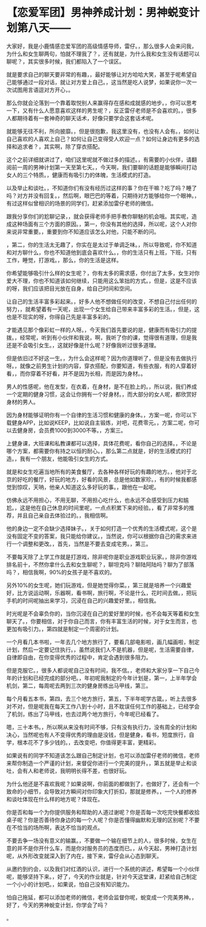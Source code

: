 # 【恋爱军团】男神养成计划：男神蜕变计划第八天——

大家好，我是小鹿情感恋爱军团的高级情感导师，雷仔。，那么很多人会来问我，为什么和女生聊两句，怕就不理我了？，还有就是，为什么我和女生没有话题可以聊呢？，其实很多时候，我们都陷入了一个误区。

就是要求自己的聊天要非常的有趣，，最好能够让对方哈哈大笑，甚至于呢希望自己能够通过一段对话，就让对方爱上自己。，这当然是吃人说梦，如果说你一次一次试图用言语逗对方开心，。

那么你就会沦落到一个靠着取悦别人来赢得存在感和成就感的地步。，你可以思考一下，又有什么人愿意喜欢这样的男生呢？，反正雷仔老师是不会喜欢的。，很多人都期待着有一套神奇的聊天话术，好像只要学会这套话术呢。

就能够无往不利，所向披靡。，但是很抱歉，我这里没有，也没有人会有。，如何让自己喜欢的人喜欢上自己？如何让自己变得受人欢迎一点？如何让身边有更多的选择和追求者？，其实啊，除了穿衣搭配。

这个之前详细就讲过了，咱们这里呢就不做过多的描述。，有需要的小伙伴，请翻阅前一周的男神计划第一天至第七天。，今天啊，我们要聊的话题是能够瞬间打动女人的三个特质。，健康而有吸引力的体魄，生活模式的打造。

以及举止和谈吐。，不知道你们有没有经历过这样的事？你在干嘛？吃了吗？睡了吗？对方并没有回复。，然后啊，眼巴巴的等着，只期待对方能够给你一个眼神。，有过这样似曾相识的场景的同学们，赶紧添加雷仔老师的微信。

跟我分享你们的尬聊记录，，就会获得老师手把手教你聊魅的机会哦。其实呢，造成这种场面有三个方面的原因。，第一，你没有其他的选择，所以呢，这个人对你来说非常重要。，重要到你不知道应该怎么对他，只能不断的问。

，第二，你的生活太无趣了，你实在是太过于单调乏味。，所以导致呢，你不知道和对方聊什么，你也不知道他到底会喜欢什么。，你的生活只有上班，下班，只有工作，睡觉，打游戏。，那么，你的生活是这样。

你希望能够吸引什么样的女生呢？，你有太多的需求感，你付出了太多，女生对你爱大不理，你也不知道该如何继续，只能用这么笨拙的方式。，但是，这是不应该的呀，我们应该把目光放在自身，给自己时间和空间。

让自己的生活丰富多彩起来。，好多人他不想做任何的改变，不想自己付出任何的努力，，就希望着有一天呢，出现一个女生给自己带来丰富多彩的生活。，但是，这也是不现实的呀，你得自己先是丰富多彩的。

才能遇见那个像彩虹一样的人呀。，今天我们首先要说的是，健康而有吸引力的提拨。，经常呢，听到有小伙伴和我说，啊，我听了你的课，觉得很有道理，但是我还是不会吸引女生。，这就好像是什么呢？好像我听过很多道理。

但是依旧过不好这一生。，为什么会这样呢？因为你道理听了，但是没有去做执行呀。，就像之前男生计划的内容，穿衣搭配，你要知道，有些衣服，有的人穿着好看，，而你穿着不好看，并不是因为长相，而是因为身材。。

男人的性感呢，他在发型，在衣着，在身材，是不在脸上的。，所以说，我们养成一个定期的健身习惯，这会让你拥有一个好身材。，而大部分的女人呢，都欣赏好身材的男人。

因为身材能够证明你有一个自律的生活习惯和健康的身体。，方案一呢，你可以下载健身APP，比如说KEEP，比如说自主锻炼，对吧，花费零元。，方案二呢，你可以去健身房，会员费1000到3000不等。，方案三。

上健身课，大班课和私教课都可以选择，具体花费呢，看你自己的选择。，不论是哪个方案，都需要你有持之以恒的耐心。，那么第二点就是，好的生活模式的打造。，我有一个朋友，他能吸引女生的方式。

就是和女生吃遍当地所有的美食餐厅，去各种各样好玩的有趣的地方。，他对于北京的好吃的餐厅，好玩的地方，好看的风景，总是他如数家珍。，有的时候我都感觉到惊叹，天呐，他亲人知道这么多好玩的事。，跟他在一起呢。

仿佛永远不用担心，不用无聊，不用担心吃什么，也永远不会感受到压力和尴尬。，这是他在自己休息的时间里呢，一点点积累下来的经验。，看了非常多的推荐，并且自己亲自去体验过的。，我相信啊。

他的身边一定不会缺少选择妹子。，关于如何打造一个优秀的生活模式呢，这个是没有固定不变的答案，我只能给你建议。，当然说，你可以根据你自己的需求来进行一个调整和更改。，首先，当然是不要去变成宅男。，第三。

不要每天除了上学工作就是打游戏，除非呢你是职业游戏职业玩家。，除非你游戏排名前十，不然你拿什么去和女生聊呢？，聊坦克吗？聊陆阿陆吗？聊为了部落吗？，相信我啊，90%的女孩子是不喜欢的。

另外10%的女生呢，她们玩游戏，但是她觉得你菜。，第三就是培养一个兴趣爱好，比方说运动啊，乐器啊，看书啊，旅行啊，不论是什么，花时间去做。，把玩手机的时间呢抽出来学习，沉浸在自己的兴趣爱好里。，相信我。

时光呢是不会辜负你的，当你沉浸在自己的爱好里的时候，也不会每天等着和女生聊天了。，你要相信，对于你自己而言，你有丰富生活的时候，对于女生而言，也更加有吸引力。，第四就是制定一个周密的计划。

一个月看几本书啦，一年去几个地方旅行了，要看几部电影啦，画几幅画啦，制定计划，然后一定要记住执行。，虽然说我们人不是机器，但是呢，生活需要自律，自律即自由，在你变得优秀的过程中，肯定会遇到很多阻力。

但是克服它。，很多人都说呢自己没有时间，我不信。，老师和大家分享一下自己今年的计划和已经完成的部分吧。，年初呢我制定的今年计划是，第一，上半年学会机剑，第二，每周呢去两到三次的健身房练出马甲线，第三。

每个月看五本书，第四，去三个地方旅行，第五，下半年呢学古箴。，听上去很多对不对，但是呢我在每天工作八到十小时，且不耽误任何工作的基础上，已经学会了机剑，练出了马甲线，也去过两个地方旅行，今年呢已经看了。

嗯，三十本书。，所以啊从来没有时间不够，只有没有执行力，没有周全的计划和决心，当然呢也有人不变得优秀的理由是没钱，但是健身，看书，短度旅行，自学，根本花不了多少钱的。，去改变吧，你值得更丰富，更精彩。

如果说有的同学不知道该怎么跟自己制定计划，也可以添加雷仔老师的微信，老师来帮你制造一个严谨的计划，来督促你进行一个完美的提升。，第五就是举止和谈吐，会有人和老师说，我明明长得不差，也很好玩。

为什么他还是不喜欢我呢？如果说啊，你前面的都做到了，也做好了，还会有一个致命的小细节，会导致对方瞬间对你印象大打折扣，那就是修养。，一个人的修养和谈吐体现在什么样的地方呢？体现在。

你是否和每一个为你提供服务和帮助的人道过谢呢？你是否每一次吃完快餐都收拾桌子呢？你是否善待你身边的每一个人呢？你是否懂得幽默和无理的区别呢？不要在不恰当的场所啊，表达不恰当的观点。

不要去争一场没有意义的输赢。，不要做一个输在细节上的人，很多时候，女生在意的并不是你开什么车，而是你对服务员的态度而已。，从今天起，男神打造计划呢，从外形改变就深入到了内在，接下来，雷仔会从心态到聊天。

从邀约到约会，以及我们对红酒的认识，进行一个系统的讲述，希望每一个小伙伴呢，能够坚持下来。，好了，今天的作业就是，针对今天这堂课，赶紧给自己制定一个小小的计划吧。，如果说，怕自己没有知识能力。

怕自己拖延，都可以添加老师的微信，老师会监督你呢，蛻变成一个完美男神。，好了，今天的男神蛻变计划，你学会了吗？

。